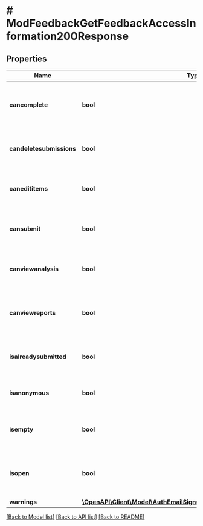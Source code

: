 # # ModFeedbackGetFeedbackAccessInformation200Response

## Properties

Name | Type | Description | Notes
------------ | ------------- | ------------- | -------------
**cancomplete** | **bool** | Whether the user can complete the feedback or not. | [default to null]
**candeletesubmissions** | **bool** | Whether the user can delete submissions or not. | [default to null]
**canedititems** | **bool** | Whether the user can edit feedback items or not. | [default to null]
**cansubmit** | **bool** | Whether the user can submit the feedback or not. | [default to null]
**canviewanalysis** | **bool** | Whether the user can view the analysis or not. | [default to null]
**canviewreports** | **bool** | Whether the user can view the feedback reports or not. | [default to null]
**isalreadysubmitted** | **bool** | Whether the feedback is already submitted or not. | [default to null]
**isanonymous** | **bool** | Whether the feedback is anonymous or not. | [default to null]
**isempty** | **bool** | Whether the feedback has questions or not. | [default to null]
**isopen** | **bool** | Whether the feedback has active access time restrictions or not. | [default to null]
**warnings** | [**\OpenAPI\Client\Model\AuthEmailSignupUser200ResponseWarningsInner[]**](AuthEmailSignupUser200ResponseWarningsInner.md) |  | [optional]

[[Back to Model list]](../../README.md#models) [[Back to API list]](../../README.md#endpoints) [[Back to README]](../../README.md)
